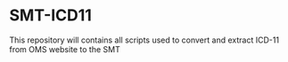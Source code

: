 # SMT-ICD11
This repository will contains all scripts used to convert and extract ICD-11 from OMS website to the SMT
